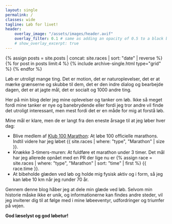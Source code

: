 ```yaml
---
layout: single
permalink: /
classes: wide
tagline: Løb for livet!
header:
    overlay_image: "/assets/images/header.avif"
    overlay_filter: 0.1 # same as adding an opacity of 0.5 to a black background
    # show_overlay_excerpt: true
---
```

{% assign posts = site.posts | concat: site.races | sort: "date" | reverse %}
{% for post in posts limit:4 %}
  {% include archive-single.html type="grid" %}
{% endfor %}

<section class="page__content cf" markdown="1">
Løb er utroligt mange ting. Det er motion, det er naturoplevelser, det er at mærke grænserne og skubbe til dem, det er den indre dialog og bearbejde dagen, det er at jagte mål, det er socialt og 1000 andre ting.

Her på min blog deler jeg mine oplevelser og tanker om løb. Ikke så meget fordi mine tanker er nye og banebrydende eller fordi jeg tror andre vil finde det utroligt interessant, men mest fordi det er en måde for mig at forstå løb. 

Mine mål er klare, men de er langt fra den eneste årsage til at jeg løber hver dag:
- Blive medlem af <a href="https://klub100marathon.dk">Klub 100 Marathon</a>: At løbe 100 officielle marathons. Indtil videre har jeg løbet {{ site.races | where: "type", "Marathon" | size }}.
- Knække 3-timers-muren: At fuldføre et marathon under 3 timer. Det mål har jeg allerede opnået med en PR der lige nu er {% assign race = site.races | where: "type", "Marathon" | sort: "time" | first %} {{ race.time }}.
- At bibeholde glæden ved løb og holde mig fysisk aktiv og i form, så jeg kan løbe 10 km når jeg runder 70 år.

Gennem denne blog håber jeg at dele min glæde ved løb. Selvom min historie måske ikke er unik, og informationerne kan findes andre steder, vil jeg inviterer dig til at følge med i mine løbeeventyr, udfordringer og triumfer på vejen.

**God læselyst og god løbetur!**
</section>